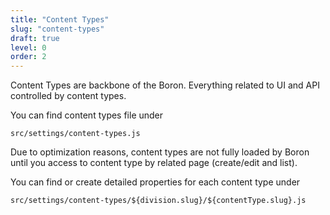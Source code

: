 ```yaml
---
title: "Content Types"
slug: "content-types"
draft: true
level: 0
order: 2
---
```


Content Types are backbone of the Boron. Everything related to UI and API controlled by content types.

You can find content types file under

```
src/settings/content-types.js
```

Due to optimization reasons, content types are not fully loaded by Boron until you access to content type by related page (create/edit and list).

You can find or create detailed properties for each content type under
```
src/settings/content-types/${division.slug}/${contentType.slug}.js
```

